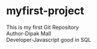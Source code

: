 # myfirst-project
This is my first Git Repository <br>
Author-Dipak Mall <br>
Developer-Javascript
good in SQL